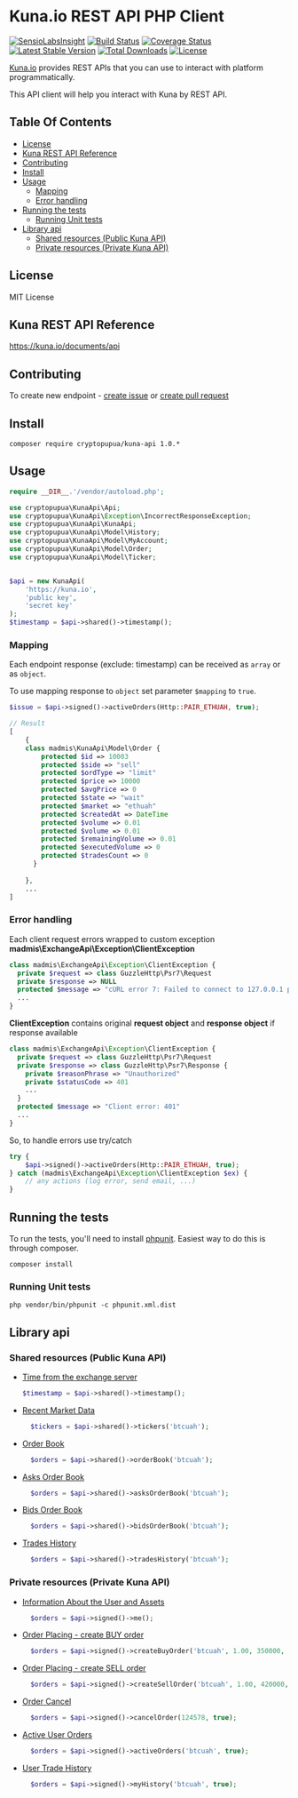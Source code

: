 # Kuna.io REST API PHP Client

[![SensioLabsInsight][sensiolabs-insight-image]][sensiolabs-insight-link]
[![Build Status][testing-image]][testing-link]
[![Coverage Status][coverage-image]][coverage-link]
[![Latest Stable Version][stable-image]][package-link]
[![Total Downloads][downloads-image]][package-link]
[![License][license-image]][license-link]

[Kuna.io](https://kuna.io/documents/api) provides REST APIs that you can use
 to interact with platform programmatically.

This API client will help you interact with Kuna by REST API. 
 
## Table Of Contents

- [License](#license)
- [Kuna REST API Reference](#kuna-rest-api-reference)
- [Contributing](#contributing)
- [Install](#install)
- [Usage](#usage)
    - [Mapping](#mapping)
    - [Error handling](#error-handling)
- [Running the tests](#running-the-tests)
    - [Running Unit tests](#running-unit-tests)
- [Library api](#library-api)    
    - [Shared resources (Public Kuna API)](#shared-resources-public-kuna-api)    
    - [Private resources (Private Kuna API) ](#private-resources-private-kuna-api)    


## License

MIT License

## Kuna REST API Reference

https://kuna.io/documents/api


## Contributing
To create new endpoint - [create issue](https://github.com/madmis/kuna-api/issues/new) 
or [create pull request](https://github.com/madmis/kuna-api/compare)


## Install
    
    composer require cryptopupua/kuna-api 1.0.*


## Usage
```php
require __DIR__.'/vendor/autoload.php';

use cryptopupua\KunaApi\Api;
use cryptopupua\KunaApi\Exception\IncorrectResponseException;
use cryptopupua\KunaApi\KunaApi;
use cryptopupua\KunaApi\Model\History;
use cryptopupua\KunaApi\Model\MyAccount;
use cryptopupua\KunaApi\Model\Order;
use cryptopupua\KunaApi\Model\Ticker;


$api = new KunaApi(
    'https://kuna.io',
    'public key',
    'secret key'
);
$timestamp = $api->shared()->timestamp();
```
### Mapping

Each endpoint response (exclude: timestamp) can be received as `array` or as `object`.

To use mapping response to `object` set parameter `$mapping` to `true`. 

```php
$issue = $api->signed()->activeOrders(Http::PAIR_ETHUAH, true);

// Result
[
    {
    class madmis\KunaApi\Model\Order {
        protected $id => 10003
        protected $side => "sell"
        protected $ordType => "limit"
        protected $price => 10000
        protected $avgPrice => 0
        protected $state => "wait"
        protected $market => "ethuah"
        protected $createdAt => DateTime
        protected $volume => 0.01
        protected $volume => 0.01
        protected $remainingVolume => 0.01
        protected $executedVolume => 0
        protected $tradesCount => 0
      }
    
    },
    ...
] 
```

### Error handling
Each client request errors wrapped to custom exception **madmis\ExchangeApi\Exception\ClientException**  

```php
class madmis\ExchangeApi\Exception\ClientException {
  private $request => class GuzzleHttp\Psr7\Request
  private $response => NULL
  protected $message => "cURL error 7: Failed to connect to 127.0.0.1 port 8080: Connection refused (see http://curl.haxx.se/libcurl/c/libcurl-errors.html)"
  ...
}
```

**ClientException** contains original **request object** and **response object** if response available

```php
class madmis\ExchangeApi\Exception\ClientException {
  private $request => class GuzzleHttp\Psr7\Request 
  private $response => class GuzzleHttp\Psr7\Response {
    private $reasonPhrase => "Unauthorized"
    private $statusCode => 401
    ...
  }
  protected $message => "Client error: 401"
  ...  
}
```

So, to handle errors use try/catch

```php
try {
    $api->signed()->activeOrders(Http::PAIR_ETHUAH, true);
} catch (madmis\ExchangeApi\Exception\ClientException $ex) {
    // any actions (log error, send email, ...) 
}
``` 


## Running the tests
To run the tests, you'll need to install [phpunit](https://phpunit.de/). 
Easiest way to do this is through composer.

    composer install

### Running Unit tests

    php vendor/bin/phpunit -c phpunit.xml.dist


[testing-link]: https://travis-ci.org/madmis/kuna-api
[testing-image]: https://travis-ci.org/madmis/kuna-api.svg?branch=master

[sensiolabs-insight-link]: https://insight.sensiolabs.com/projects/77152883-412e-4a91-86b6-fb976243a020
[sensiolabs-insight-image]: https://insight.sensiolabs.com/projects/77152883-412e-4a91-86b6-fb976243a020/mini.png

[package-link]: https://packagist.org/packages/madmis/kuna-api
[downloads-image]: https://poser.pugx.org/madmis/kuna-api/downloads
[stable-image]: https://poser.pugx.org/madmis/kuna-api/v/stable
[license-image]: https://poser.pugx.org/madmis/kuna-api/license
[license-link]: https://packagist.org/packages/madmis/kuna-api

[coverage-link]: https://coveralls.io/github/madmis/kuna-api?branch=master
[coverage-image]: https://coveralls.io/repos/github/madmis/kuna-api/badge.svg?branch=master

## Library api

### Shared resources (Public Kuna API)

* [Time from the exchange server](https://kuna.io/api/v2/timestamp)

    ```php
    $timestamp = $api->shared()->timestamp();
    ```

* [Recent Market Data](https://kuna.io/api/v2/tickers/btcuah)

   ```php
     $tickers = $api->shared()->tickers('btcuah');
   ```

* [Order Book](https://kuna.io/api/v2/order_book?market=btcuah)

   ```php
     $orders = $api->shared()->orderBook('btcuah');
   ```

* [Asks Order Book](https://kuna.io/api/v2/order_book?market=btcuah)

   ```php
     $orders = $api->shared()->asksOrderBook('btcuah');
   ```

* [Bids Order Book](https://kuna.io/api/v2/order_book?market=btcuah)

   ```php
     $orders = $api->shared()->bidsOrderBook('btcuah');
   ```

* [Trades History](https://kuna.io/api/v2/trades?market=btcuah)

   ```php
     $orders = $api->shared()->tradesHistory('btcuah');
   ```

### Private resources (Private Kuna API) 

* [Information About the User and Assets](https://kuna.io/api/v2/members/me)

   ```php
     $orders = $api->signed()->me();
   ```

* [Order Placing - create BUY order](https://kuna.io/api/v2/orders)

   ```php
     $orders = $api->signed()->createBuyOrder('btcuah', 1.00, 350000, true);
   ```

* [Order Placing - create SELL order](https://kuna.io/api/v2/orders)

   ```php
     $orders = $api->signed()->createSellOrder('btcuah', 1.00, 420000, true);
   ```

* [Order Cancel](https://kuna.io/api/v2/order/delete)

   ```php
     $orders = $api->signed()->cancelOrder(124578, true);
   ```

* [Active User Orders](https://kuna.io/api/v2/orders)

   ```php
     $orders = $api->signed()->activeOrders('btcuah', true);
   ```

* [User Trade History](https://kuna.io/api/v2/trades/my)

   ```php
     $orders = $api->signed()->myHistory('btcuah', true);
   ```
